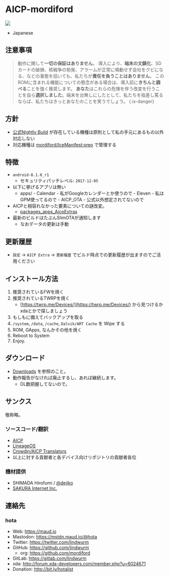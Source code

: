 <!-- TITLE: Oreo -->
<!-- SUBTITLE: AICP-o-13.x -->

# AICP-mordiford

[![](https://lindwurm.neocities.org/img/discord_banner_mini.png)](https://bit.ly/hellolineage)

* Japanese

## 注意事項

> 動作に関して**一切の保証はありません**。
> 導入により、**端末の文鎮化**、SDカードの破損、核戦争の勃発、アラームが正常に鳴動せず会社をクビになる、などの事態を招いても、私たちが**責任を負うことはありません**。
> このROMに含まれる機能についての懸念がある場合は、導入前に**きちんと調べる**ことを強く推奨します。
> **あなた**はこれらの危険を伴う改変を行うことを自ら**選択しました**。端末を台無しにしたとして、私たちを指差し罵るならば、私たちはきっとあなたのことを笑うでしょう。
{.is-danger}


## 方針

- [公式Nightly Build](http://dwnld.aicp-rom.com/) が存在している機種は原則として私の手元にあるもの以外対応しない
- 対応機種は [mordiford/IceManifest:oreo](https://github.com/mordiford/IceManifests/projects/2) で管理する

## 特徴

- `android-8.1.0_r1`
    - セキュリティパッチレベル: `2017-12-05`
- 以下に挙げるアプリは無い
    - apps/
			- Calendar
				- 私がGoogleカレンダーとか使うので
			- Eleven
				- 私はGPM使ってるので
			- AICP_OTA
				- 公式以外想定されてないので
- AICPと相容れなかった要素についての謎改変。
	- [packages_apps_AicpExtras](https://github.com/mordiford/packages_apps_AicpExtras)
- 最新のビルドはたぶんSlimOTAが通知します
	- なおデータの更新は手動

## 更新履歴

- `設定` → `AICP Extra` → `更新履歴` でビルド時点での更新履歴が出ますのでご活用ください

## インストール方法

1. 推奨されているFWを焼く
2. 推奨されているTWRPを焼く
    - [https://twrp.me/Devices/](https://twrp.me/Devices/) から見つけるかxdaとかで探しましょう
3. もしもに備えてバックアップを取る
4. `/system`, `/data`, `/cache`, `Dalvik/ART Cache` を Wipe する
5. ROM, GApps, なんかその他を焼く
6. Reboot to System
7. Enjoy.

## ダウンロード

- [Downloads](/aicp/oreo/downloads) を参照のこと。
- 動作報告がなければ廃止するし、あれば継続します。
	- DL数把握してないので。

## サンクス

敬称略。

### ソースコード/翻訳

- [AICP](https://github.com/AICP)
- [LineageOS](https://github.com/LineageOS)
- [Crowdin/AICP Translators](https://crowdin.com/project/aicp)
- 以上に対する貢献者と各デバイス向けリポジトリの貢献者各位

### 機材提供

- SHIMADA Hirofumi / [@dejiko](https://github.com/dejiko)
- [SAKURA Internet Inc.](https://www.sakura.ad.jp/)

## 連絡先

### hota

- Web: https://maud.io
- Mastodon: https://mstdn.maud.io/@hota
- Twitter: https://twitter.com/lindwurm
- GitHub: https://github.com/lindwurm
    - org: https://github.com/mordiford
- GitLab: https://gitlab.com/lindwurm
- xda: http://forum.xda-developers.com/member.php?u=6024671
- Donation: http://bit.ly/hotalist